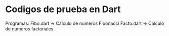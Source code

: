 # Codigos de prueba en Dart

Programas:
  Fibo.dart -> Calculo de numeros Fibonacci
  Facto.dart -> Calculo de numeros factoriales